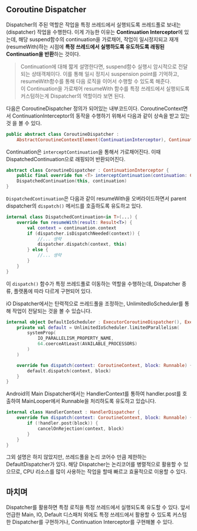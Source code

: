 ## Coroutine Dispatcher
Dispatcher의 주된 역할은 작업을 특정 쓰레드에서 실행되도록 쓰레드풀로 보내는(dispatcher) 작업을 수행한다. 
이게 가능한 이유는 **Continuation Interceptor**에 있는데, 해당 suspend함수의 continuation을 가로채어, 작업이 일시정지되고 재개(resumeWith)하는 시점에 **특정 쓰레드에서 실행하도록 유도하도록 래핑된 Continuation을 반환**하는 것이다.

> Continuation에 대해 짧게 설명한다면, suspend함수 실행시 암시적으로 전달되는 상태객체이다. 이를 통해 일시 정지시 suspension point를 기억하고, resumeWith함수를 통해 다음 로직을 이어서 수행할 수 있도록 해준다.   
> 이 Continuation을 가로채어 resumeWith 함수를 특정 쓰레드에서 실행되도록 커스텀하는게 Dispatcher의 역할이라 보면 된다.


다음은 CoroutineDispatcher 정의가 되어있는 내부코드이다. CoroutineContext면서 ContinuationInterceptor의 동작을 수행하기 위해서 다음과 같이 상속을 받고 있는 것 을 볼 수 있다.
```kotlin
public abstract class CoroutineDispatcher :  
    AbstractCoroutineContextElement(ContinuationInterceptor), ContinuationInterceptor { ... }
```

Continuation은 `interceptContinuation`을 통해서 가로채어진다. 이때 DispatchedContinuation으로 래핑되어 반환되어진다. 
```kotlin
abstract class CoroutineDispatcher : ContinuationInterceptor {
	public final override fun <T> interceptContinuation(continuation: Continuation<T>): Continuation<T> =  
    DispatchedContinuation(this, continuation)
}
```

`DispatchedContinuation`은 다음과 같이 resumeWith을 오버라이드하면서 parent dispatcher의 `dispatch()` 메서드를 호출하도록 유도하고 있다.
```kotlin
internal class DispatchedContinuation<in T>(...) {
    override fun resumeWith(result: Result<T>) {  
        val context = continuation.context  
        if (dispatcher.isDispatchNeeded(context)) {  
            //... 생략
            dispatcher.dispatch(context, this)  
        } else {  
            //... 생략    
        }  
    }
}
```

이 `dispatch()` 함수가 특정 쓰레드풀로 이동하는 역할을 수행하는데, Dispatcher 종류, 플랫폼에 따라 다르게 구현되어 있다.

iO Dispatcher에서는 탄력적으로 쓰레드풀을 조정하는, UnlimitedIoScheduler를 통해 작업이 전달되는 것을 볼 수 있습니다.
```kotlin
internal object DefaultIoScheduler : ExecutorCoroutineDispatcher(), Executor {
	private val default = UnlimitedIoScheduler.limitedParallelism(  
	    systemProp(  
	        IO_PARALLELISM_PROPERTY_NAME,  
	        64.coerceAtLeast(AVAILABLE_PROCESSORS)  
	    )  
	)

	override fun dispatch(context: CoroutineContext, block: Runnable) {  
	    default.dispatch(context, block)  
	}
}
```

Android의 Main Dispatcher에서는 HandlerContext를 통하여 handler.post를 호출하여 MainLooper에서 Runnable을 처리하도록 유도하고 있습니다.
```kotlin
internal class HandlerContext : HandlerDispatcher {
	override fun dispatch(context: CoroutineContext, block: Runnable) {  
	    if (!handler.post(block)) {  
	        cancelOnRejection(context, block)  
	    }  
	}
}
```

그외 설명은 하지 않았지만, 쓰레드풀을 논리 코어수 만큼 제한하는 DefaultDispatcher가 있다. 해당 Dispatcher는 논리코어를 병렬적으로 활용할 수 있으므로, CPU 리소스를 많이 사용하는 작업을 할때 빠르고 효율적으로 이용할 수 있다.

## 마치며
Dispatcher를 활용하면 특정 로직을 특정 쓰레드에서 실행되도록 유도할 수 있다. 
앞서 언급한 Main, IO, Default 디스패처 외에도 특정 쓰레드에서 활용할 수 있도록 커스텀한 Dispatcher를 구현하거나, Continuation Interceptor를 구현해볼 수 있다.
